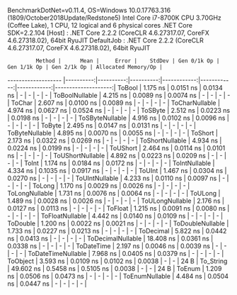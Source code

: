 
BenchmarkDotNet=v0.11.4, OS=Windows 10.0.17763.316 (1809/October2018Update/Redstone5)
Intel Core i7-8700K CPU 3.70GHz (Coffee Lake), 1 CPU, 12 logical and 6 physical cores
.NET Core SDK=2.2.104
  [Host]     : .NET Core 2.2.2 (CoreCLR 4.6.27317.07, CoreFX 4.6.27318.02), 64bit RyuJIT
  DefaultJob : .NET Core 2.2.2 (CoreCLR 4.6.27317.07, CoreFX 4.6.27318.02), 64bit RyuJIT


             Method |      Mean |     Error |    StdDev | Gen 0/1k Op | Gen 1/1k Op | Gen 2/1k Op | Allocated Memory/Op |
------------------- |----------:|----------:|----------:|------------:|------------:|------------:|--------------------:|
             ToBool |  1.175 ns | 0.0151 ns | 0.0134 ns |           - |           - |           - |                   - |
     ToBoolNullable |  4.215 ns | 0.0089 ns | 0.0074 ns |           - |           - |           - |                   - |
             ToChar |  2.607 ns | 0.0100 ns | 0.0089 ns |           - |           - |           - |                   - |
     ToCharNullable |  4.974 ns | 0.0627 ns | 0.0524 ns |           - |           - |           - |                   - |
            ToSByte |  2.512 ns | 0.0223 ns | 0.0198 ns |           - |           - |           - |                   - |
    ToSByteNullable |  4.916 ns | 0.0102 ns | 0.0096 ns |           - |           - |           - |                   - |
             ToByte |  2.495 ns | 0.0147 ns | 0.0131 ns |           - |           - |           - |                   - |
     ToByteNullable |  4.895 ns | 0.0070 ns | 0.0055 ns |           - |           - |           - |                   - |
            ToShort |  2.173 ns | 0.0322 ns | 0.0269 ns |           - |           - |           - |                   - |
    ToShortNullable |  4.934 ns | 0.0224 ns | 0.0199 ns |           - |           - |           - |                   - |
           ToUShort |  2.464 ns | 0.0114 ns | 0.0101 ns |           - |           - |           - |                   - |
   ToUShortNullable |  4.892 ns | 0.0223 ns | 0.0209 ns |           - |           - |           - |                   - |
              ToInt |  1.174 ns | 0.0184 ns | 0.0172 ns |           - |           - |           - |                   - |
      ToIntNullable |  4.334 ns | 0.1035 ns | 0.0917 ns |           - |           - |           - |                   - |
             ToUInt |  1.467 ns | 0.0304 ns | 0.0270 ns |           - |           - |           - |                   - |
     ToUIntNullable |  4.233 ns | 0.0110 ns | 0.0097 ns |           - |           - |           - |                   - |
             ToLong |  1.170 ns | 0.0029 ns | 0.0026 ns |           - |           - |           - |                   - |
     ToLongNullable |  1.731 ns | 0.0076 ns | 0.0064 ns |           - |           - |           - |                   - |
            ToULong |  1.489 ns | 0.0028 ns | 0.0026 ns |           - |           - |           - |                   - |
    ToULongNullable |  2.176 ns | 0.0127 ns | 0.0113 ns |           - |           - |           - |                   - |
            ToFloat |  1.215 ns | 0.0091 ns | 0.0080 ns |           - |           - |           - |                   - |
    ToFloatNullable |  4.442 ns | 0.0140 ns | 0.0109 ns |           - |           - |           - |                   - |
           ToDouble |  1.200 ns | 0.0022 ns | 0.0021 ns |           - |           - |           - |                   - |
   ToDoubleNullable |  1.733 ns | 0.0227 ns | 0.0213 ns |           - |           - |           - |                   - |
          ToDecimal |  5.822 ns | 0.0442 ns | 0.0413 ns |           - |           - |           - |                   - |
  ToDecimalNullable | 18.408 ns | 0.0361 ns | 0.0338 ns |           - |           - |           - |                   - |
         ToDateTime |  2.197 ns | 0.0046 ns | 0.0039 ns |           - |           - |           - |                   - |
 ToDateTimeNullable |  7.968 ns | 0.0405 ns | 0.0379 ns |           - |           - |           - |                   - |
           ToObject |  3.593 ns | 0.0109 ns | 0.0102 ns |      0.0038 |           - |           - |                24 B |
          To_String | 49.602 ns | 0.5458 ns | 0.5105 ns |      0.0038 |           - |           - |                24 B |
             ToEnum |  1.209 ns | 0.0506 ns | 0.0473 ns |           - |           - |           - |                   - |
     ToEnumNullable |  4.484 ns | 0.0504 ns | 0.0447 ns |           - |           - |           - |                   - |
